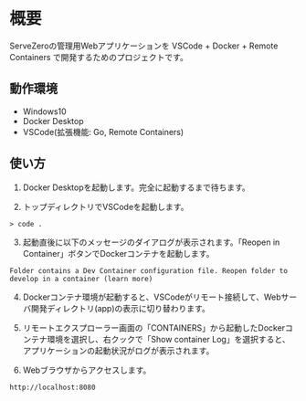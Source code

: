 # 概要

ServeZeroの管理用Webアプリケーションを VSCode + Docker + Remote Containers で開発するためのプロジェクトです。

## 動作環境

- Windows10
- Docker Desktop
- VSCode(拡張機能: Go, Remote Containers)

## 使い方

1. Docker Desktopを起動します。完全に起動するまで待ちます。

2. トップディレクトリでVSCodeを起動します。

```
> code .
```

3. 起動直後に以下のメッセージのダイアログが表示されます。「Reopen in Container」ボタンでDockerコンテナを起動します。

```
Folder contains a Dev Container configuration file. Reopen folder to develop in a container (learn more)
```

4. Dockerコンテナ環境が起動すると、VSCodeがリモート接続して、Webサーバ開発ディレクトリ(app)の表示に切り替わります。

5. リモートエクスプローラー画面の「CONTAINERS」から起動したDockerコンテナ環境を選択し、右クックで「Show container Log」を選択すると、
アプリケーションの起動状況がログが表示されます。

6. Webブラウザからアクセスします。

```
http://localhost:8080
```
